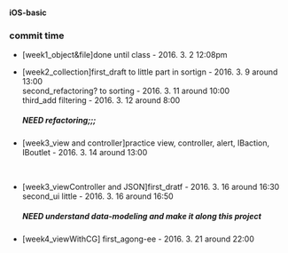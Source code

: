 #### iOS-basic

### commit time
* [week1_object&file]done until class - 2016. 3. 2 12:08pm

* [week2_collection]first_draft to little part in sortign - 2016. 3. 9 around 13:00 <br />
    second_refactoring? to sorting - 2016. 3. 11 around 10:00<br />
    third_add filtering - 2016. 3. 12 around 8:00 <br/>
    ##### NEED refactoring;;; 

* [week3_view and controller]practice view, controller, alert, IBaction, IBoutlet - 2016. 3. 14 around 13:00

<br />

* [week3_viewController and JSON]first_dratf - 2016. 3. 16 around 16:30<br />
    second_ui little - 2016. 3. 16 around 16:50<br />
    ##### NEED  understand data-modeling and make it along this project 

* [week4_viewWithCG] first_agong-ee - 2016. 3. 21 around 22:00
